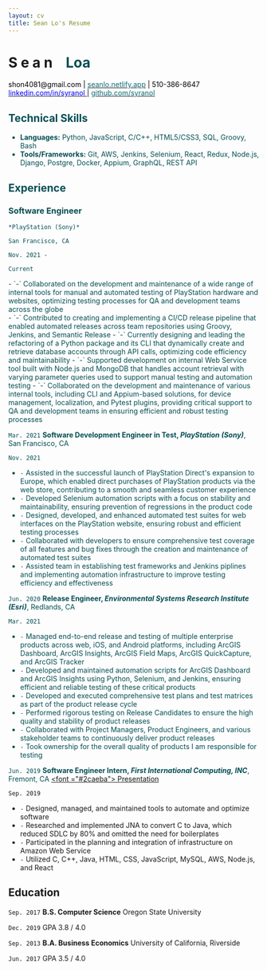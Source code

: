 ```yaml
--- 
layout: cv
title: Sean Lo's Resume
--- 
```


# S e a n     <span style="opacity:0;">_</span> <font color="#044e53">Loa

<div id="webaddress">
  <a><font color="black"> shon4081@gmail.com <font color="black">| <a href="https://seanlo.netlify.app"><font color="#0a6c75"> seanlo.netlify.app</font></a> | </font>  510-386-8647 </font> </a>
</div>
  
<div id="webaddress">
  <a href="https://www.linkedin.com/in/syranol"><font color="blue">linkedin.com/in/syranol </font></a>
  <font color="black">|</font> <a href="https://github.com/syranol"><font color="#0a6c75">github.com/syranol</font></a> 
</div>

## Technical Skills  
- __Languages:__ Python, JavaScript, C/C++, HTML5/CSS3, SQL, Groovy, Bash
- __Tools/Frameworks:__ Git, AWS, Jenkins, Selenium, React, Redux, Node.js, Django, Postgre, Docker, Appium, GraphQL, REST API


## Experience  

### __Software Engineer__
  
`*PlayStation (Sony)*`

`San Francisco, CA`

`Nov. 2021 -`


`Current` 
<body>
  <div id="E1">
  - `-`                 Collaborated on the development and maintenance of a wide range of internal tools for manual and automated testing of PlayStation hardware and  websites, optimizing testing processes for QA and development teams across the globe
  </div>
</body>
- `-` Contributed to creating and implementing a CI/CD release pipeline that enabled automated releases across team repositories using Groovy, Jenkins, and Semantic Release
- `-` Currently designing and leading the refactoring of a Python package and its CLI that dynamically create and retrieve database accounts through API calls, optimizing code efficiency and maintainability
- `-` Supported development on internal Web Service tool built with Node.js and MongoDB that handles account retrieval with varying parameter queries used to support manual testing and automation testing
- `-` Collaborated on the development and maintenance of various internal tools, including CLI and Appium-based solutions, for device management, localization, and Pytest plugins, providing critical support to QA and development teams in ensuring efficient and robust testing processes


`Mar. 2021`
__Software Development Engineer in Test, *PlayStation (Sony)*__, San Francisco, CA 

`Nov. 2021`
- `-` Assisted in the successful launch of PlayStation Direct's expansion to Europe, which enabled direct purchases of PlayStation products via the web store, contributing to a smooth and seamless customer experience
- `-` Developed Selenium automation scripts with a focus on stability and maintainability, ensuring prevention of regressions in the product code
- `-` Designed, developed, and enhanced automated test suites for web interfaces on the PlayStation website, ensuring robust and efficient testing processes
- `-` Collaborated with developers to ensure comprehensive test coverage of all features and bug fixes through the creation and maintenance of automated test suites
- `-` Assisted team in establishing test frameworks and Jenkins piplines and implementing automation infrastructure to improve testing efficiency and effectiveness

`Jun. 2020` 
__Release Engineer, *Environmental Systems Research Institute (Esri)*__, Redlands, CA 

`Mar. 2021`
- `-` Managed end-to-end release and testing of multiple enterprise products across web, iOS, and Android platforms, including ArcGIS Dashboard, ArcGIS Insights, ArcGIS Field Maps, ArcGIS QuickCapture, and ArcGIS Tracker
- `-` Developed and maintained automation scripts for ArcGIS Dashboard and ArcGIS Insights using Python, Selenium, and Jenkins, ensuring efficient and reliable testing of these critical products
- `-` Developed and executed comprehensive test plans and test matrices as part of the product release cycle
- `-` Performed rigorous testing on Release Candidates to ensure the high quality and stability of product releases
- `-` Collaborated with Project Managers, Product Engineers, and various stakeholder teams to continuously deliver product releases 
- `-` Took ownership for the overall quality of products I am responsible for testing

`Jun. 2019`
__Software Engineer Intern, *First International Computing, INC*__, Fremont, CA <a href="[https://www.linkedin.com/in/syranol/overlay/1583300266405/single-media-viewer/?type=DOCUMENT&profileId=ACoAABPldJ0BFSjGL3EC_DYMnNJCZ6ongKLGV8o](https://www.linkedin.com/in/syranol/overlay/1583300266405/single-media-viewer?type=DOCUMENT&profileId=ACoAABPldJ0BFSjGL3EC_DYMnNJCZ6ongKLGV8o&lipi=urn%3Ali%3Apage%3Ad_flagship3_profile_view_base%3Bx6lRpc6VRv6h80zWrUTwyw%3D%3D)"> <font 
="#2caeba"> Presentation </font> </a>

`Sep. 2019` 
- `-` Designed, managed, and maintained tools to automate and optimize software
- `-` Researched and implemented JNA to convert C to Java, which reduced SDLC by 80% 
and omitted the need for boilerplates
- `-` Participated in the planning and integration of infrastructure on Amazon Web Service
- `-` Utilized C, C++, Java, HTML, CSS, JavaScript, MySQL, AWS, Node.js, and React

## Education

`Sep. 2017` 
__B.S. Computer Science__   Oregon State University

`Dec. 2019`
GPA 3.8 / 4.0

`Sep. 2013`
__B.A. Business Economics__   University of California, Riverside

`Jun. 2017`
GPA 3.5 / 4.0

